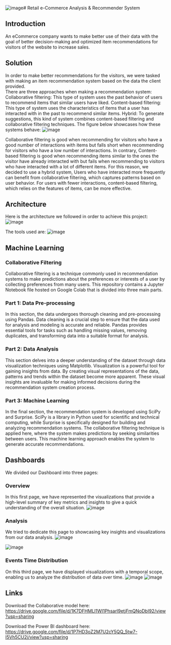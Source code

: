![image](https://github.com/Errimy/recommendationsystem/assets/81532862/84ce5d9a-914a-4fde-87bb-1649f99158e8)# Retail e-Commerce Analysis & Recommender System
## Introduction

An eCommerce company wants to make better use of their data with the goal of better decision-making and optimized item recommendations for visitors of the website to increase sales. 

## Solution

In order to make better recommendations for the visitors, we were tasked with making an item recommendation system based on the data the client provided.  
There are three approaches when making a recommendation system: 
Collaborative filtering: This type of system uses the past behavior of users to recommend items that similar users have liked. 
Content-based filtering: This type of system uses the characteristics of items that a user has interacted with in the past to recommend similar items. 
Hybrid: To generate suggestions, this kind of system combines content-based filtering and collaborative filtering techniques. 
The figure below showcases how these systems behave: 
![image](https://github.com/Errimy/recommendationsystem/assets/81532862/6c86d54b-6ea1-42cd-adab-b31d3f913a32)

Collaborative filtering is good when recommending for visitors who have a good number of interactions with items but falls short when recommending for visitors who have a low number of interactions. 
In contrary, Content-based filtering is good when recommending items similar to the ones the visitor have already interacted with but fails when recommending to visitors who have interacted with a lot of different items. 
For this reason, we decided to use a hybrid system, Users who have interacted more frequently can benefit from collaborative filtering, which captures patterns based on user behavior. For users with fewer interactions, content-based filtering, which relies on the features of items, can be more effective.

## Architecture
Here is the architecture we followed in order to achieve this project:
![image](https://github.com/Errimy/recommendationsystem/assets/81532862/e70024dc-2e5c-444f-9e4f-c3fa8a024ed6)

The tools used are:
![image](https://github.com/Errimy/recommendationsystem/assets/81532862/8c5ac2b7-1559-40a3-af9d-70d72b1d92c7)

## Machine Learning
### Collaborative Filtering 

Collaborative filtering is a technique commonly used in recommendation systems to make predictions about the preferences or interests of a user by collecting preferences from many users. This repository contains a Jupyter Notebook file hosted on Google Colab that is divided into three main parts.

### Part 1: Data Pre-processing

In this section, the data undergoes thorough cleaning and pre-processing using Pandas. Data cleaning is a crucial step to ensure that the data used for analysis and modeling is accurate and reliable. Pandas provides essential tools for tasks such as handling missing values, removing duplicates, and transforming data into a suitable format for analysis.

### Part 2: Data Analysis

This section delves into a deeper understanding of the dataset through data visualization techniques using Matplotlib. Visualization is a powerful tool for gaining insights from data. By creating visual representations of the data, patterns and trends within the dataset become more apparent. These visual insights are invaluable for making informed decisions during the recommendation system creation process.

### Part 3: Machine Learning

In the final section, the recommendation system is developed using SciPy and Surprise. SciPy is a library in Python used for scientific and technical computing, while Surprise is specifically designed for building and analyzing recommendation systems. The collaborative filtering technique is applied here, where the system makes predictions by seeking similarities between users. This machine learning approach enables the system to generate accurate recommendations.

## Dashboards
We divided our Dashboard into three pages: 
### Overview
In this first page, we have represented the visualizations that provide a high-level summary of key metrics and insights to give a quick understanding of the overall situation. 
![image](https://github.com/Errimy/recommendationsystem/assets/81532862/930d98d5-9719-4342-abf8-0988746eea1e)

### Analysis
We tried to dedicate this page to showcasing key insights and visualizations from our data analysis. 
![image](https://github.com/Errimy/recommendationsystem/assets/81532862/df1d997c-84fa-4374-8302-a8fba1355c77)

![image](https://github.com/Errimy/recommendationsystem/assets/81532862/ee38a7fe-6446-4b90-a67b-ce282406ba2a)

### Events Time Distribution
On this third page, we have displayed visualizations with a temporal scope, enabling us to analyze the distribution of data over time. 
![image](https://github.com/Errimy/recommendationsystem/assets/81532862/4f25b9f7-a76c-4083-bd01-9e244a8b243e)
![image](https://github.com/Errimy/recommendationsystem/assets/81532862/9f77be49-8235-488b-9ecc-acb9d8c906fa)




## Links
Download the Collaborative model here: https://drive.google.com/file/d/1K7DFHMLl1WI1Phsarl9etjFmQNoDbI92/view?usp=sharing

Download the Power BI dashboard here: https://drive.google.com/file/d/1P7HD3oZ2M7U2cY5QQ_5tw7-I5Vh5CU2j/view?usp=sharing

